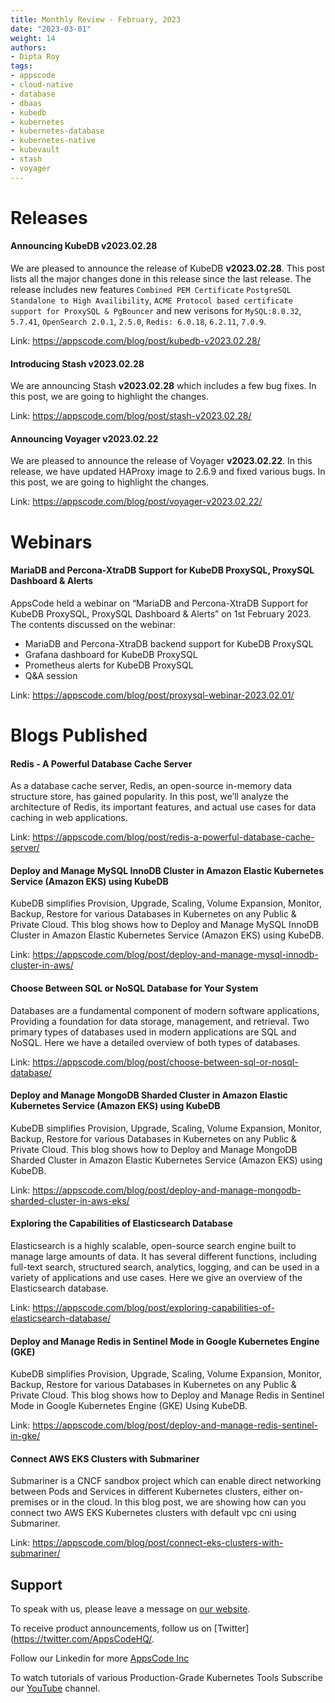 ```yaml
---
title: Monthly Review - February, 2023
date: "2023-03-01"
weight: 14
authors:
- Dipta Roy
tags:
- appscode
- cloud-native
- database
- dbaas
- kubedb
- kubernetes
- kubernetes-database
- kubernetes-native
- kubevault
- stash
- voyager
---
```


# Releases


#### Announcing KubeDB v2023.02.28

We are pleased to announce the release of KubeDB **v2023.02.28**. This post lists all the major changes done in this release since the last release. The release includes new features `Combined PEM Certificate` `PostgreSQL Standalone to High Availibility`, `ACME Protocol based certificate support for ProxySQL & PgBouncer` and new verisons for `MySQL:8.0.32`, `5.7.41`, `OpenSearch 2.0.1`, `2.5.0`, `Redis: 6.0.18`, `6.2.11`, `7.0.9`.

Link: https://appscode.com/blog/post/kubedb-v2023.02.28/


#### Introducing Stash v2023.02.28

We are announcing Stash **v2023.02.28** which includes a few bug fixes. In this post, we are going to highlight the changes.

Link: https://appscode.com/blog/post/stash-v2023.02.28/


#### Announcing Voyager v2023.02.22

We are pleased to announce the release of Voyager **v2023.02.22**. In this release, we have updated HAProxy image to 2.6.9 and fixed various bugs. In this post, we are going to highlight the changes.

Link: https://appscode.com/blog/post/voyager-v2023.02.22/



# Webinars


#### MariaDB and Percona-XtraDB Support for KubeDB ProxySQL, ProxySQL Dashboard & Alerts

AppsCode held a webinar on “MariaDB and Percona-XtraDB Support for KubeDB ProxySQL, ProxySQL Dashboard & Alerts” on 1st February 2023. The contents discussed on the webinar:

- MariaDB and Percona-XtraDB backend support for KubeDB ProxySQL
- Grafana dashboard for KubeDB ProxySQL
- Prometheus alerts for KubeDB ProxySQL
- Q&A session

Link: https://appscode.com/blog/post/proxysql-webinar-2023.02.01/



# Blogs Published

#### Redis - A Powerful Database Cache Server

As a database cache server, Redis, an open-source in-memory data structure store, has gained popularity. In this post, we’ll analyze the architecture of Redis, its important features, and actual use cases for data caching in web applications.

Link: https://appscode.com/blog/post/redis-a-powerful-database-cache-server/


#### Deploy and Manage MySQL InnoDB Cluster in Amazon Elastic Kubernetes Service (Amazon EKS) using KubeDB

KubeDB simplifies Provision, Upgrade, Scaling, Volume Expansion, Monitor, Backup, Restore for various Databases in Kubernetes on any Public & Private Cloud. This blog shows how to Deploy and Manage MySQL InnoDB Cluster in Amazon Elastic Kubernetes Service (Amazon EKS) using KubeDB.

Link: https://appscode.com/blog/post/deploy-and-manage-mysql-innodb-cluster-in-aws/


#### Choose Between SQL or NoSQL Database for Your System

Databases are a fundamental component of modern software applications, Providing a foundation for data storage, management, and retrieval. Two primary types of databases used in modern applications are SQL and NoSQL. Here we have a detailed overview of both types of databases.

Link: https://appscode.com/blog/post/choose-between-sql-or-nosql-database/


#### Deploy and Manage MongoDB Sharded Cluster in Amazon Elastic Kubernetes Service (Amazon EKS) using KubeDB

KubeDB simplifies Provision, Upgrade, Scaling, Volume Expansion, Monitor, Backup, Restore for various Databases in Kubernetes on any Public & Private Cloud. This blog shows how to Deploy and Manage MongoDB Sharded Cluster in Amazon Elastic Kubernetes Service (Amazon EKS) using KubeDB.

Link: https://appscode.com/blog/post/deploy-and-manage-mongodb-sharded-cluster-in-aws-eks/


#### Exploring the Capabilities of Elasticsearch Database

Elasticsearch is a highly scalable, open-source search engine built to manage large amounts of data. It has several different functions, including full-text search, structured search, analytics, logging, and can be used in a variety of applications and use cases. Here we give an overview of the Elasticsearch database.

Link: https://appscode.com/blog/post/exploring-capabilities-of-elasticsearch-database/


#### Deploy and Manage Redis in Sentinel Mode in Google Kubernetes Engine (GKE)

KubeDB simplifies Provision, Upgrade, Scaling, Volume Expansion, Monitor, Backup, Restore for various Databases in Kubernetes on any Public & Private Cloud. This blog shows how to Deploy and Manage Redis in Sentinel Mode in Google Kubernetes Engine (GKE) Using KubeDB.

Link: https://appscode.com/blog/post/deploy-and-manage-redis-sentinel-in-gke/


#### Connect AWS EKS Clusters with Submariner

Submariner is a CNCF sandbox project which can enable direct networking between Pods and Services in different Kubernetes clusters, either on-premises or in the cloud. In this blog post, we are showing how can you connect two AWS EKS Kubernetes clusters with default vpc cni using Submariner.

Link: https://appscode.com/blog/post/connect-eks-clusters-with-submariner/




## Support

To speak with us, please leave a message on [our website](https://appscode.com/contact/).

To receive product announcements, follow us on [Twitter](https://twitter.com/AppsCodeHQ/.

Follow our Linkedin for more [AppsCode Inc](https://www.linkedin.com/company/appscode/)

To watch tutorials of various Production-Grade Kubernetes Tools Subscribe our [YouTube](https://www.youtube.com/c/AppsCodeInc/) channel.
